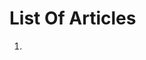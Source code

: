 <!-- TITLE: Whisper in the Woods Vol 1 Issue 3 -->
<!-- SUBTITLE: Published Feb 2018  -->

# List Of Articles 
1. 